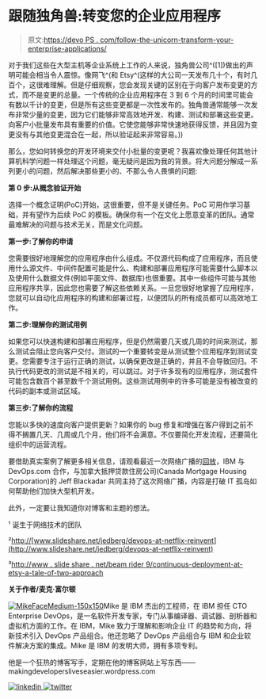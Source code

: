 # 跟随独角兽:转变您的企业应用程序

> 原文:[https://devo PS . com/follow-the-unicorn-transform-your-enterprise-applications/](https://devops.com/follow-the-unicorn-transform-your-enterprise-applications/)

对于我们这些在大型主机等企业系统上工作的人来说，独角兽公司^([1])做出的声明可能会相当令人震惊。像网飞^(和 Etsy^(这样的大公司一天发布几十个，有时几百个，这很难理解。但是仔细观察，您会发现关键的区别在于向客户发布变更的方式，而不是变更的总量。一个传统的企业应用程序在 3 到 6 个月的时间里可能会有数以千计的变更，但是所有这些变更都是一次性发布的。独角兽通常能够一次发布非常少量的变更，因为它们能够非常高效地开发、构建、测试和部署这些变更。向客户小批量发布具有重要的价值。它使您能够非常快速地获得反馈，并且因为变更没有与其他变更混合在一起，所以验证起来非常容易。))

那么，您如何转换您的开发环境来交付小批量的变更呢？我喜欢像处理任何其他计算机科学问题一样处理这个问题，毫无疑问是因为我的背景。将大问题分解成一系列更小的问题，然后解决那些更小的、不那么令人畏惧的问题:

**第 0 步:从概念验证开始**

选择一个概念证明(PoC)开始，这很重要，但不是关键任务。PoC 可用作学习基础，并有望作为后续 PoC 的模板。确保你有一个在文化上愿意变革的团队。通常最难解决的问题与技术无关，而是文化问题。

**第一步:了解你的申请**

您需要很好地理解您的应用程序由什么组成。不仅源代码构成了应用程序，而且使用什么源文件、中间件配置可能是什么、构建和部署应用程序可能需要什么脚本以及使用什么数据文件(例如平面文件、数据库)也很重要。其中一些组件可能与其他应用程序共享，因此您也需要了解这些依赖关系。一旦您很好地掌握了应用程序，您就可以自动化应用程序的构建和部署过程，以便团队的所有成员都可以高效地工作。

**第二步:理解你的测试用例**

如果您可以快速构建和部署应用程序，但是仍然需要几天或几周的时间来测试，那么测试会阻止您向客户交付。测试的一个重要转变是从测试整个应用程序到测试变更。您需要专注于运行正确的测试，以确保更改是正确的，并且不会导致回归。不执行代码更改的测试是不相关的，可以跳过。对于许多现有的应用程序，测试套件可能包含数百个甚至数千个测试用例。这些测试用例中的许多可能是没有被改变的代码的副本或测试区域。

**第三步:了解你的流程**

您能以多快的速度向客户提供更新？如果你的 bug 修复和增强在客户得到之前不得不搁置几天、几周或几个月，他们将不会满意。不仅要简化开发流程，还要简化组织中的运营流程。

要借助真实案例了解更多相关信息，请观看最近一次网络广播的[回放](https://devops.com/2015/04/28/variable-speed-ibm2/)，IBM 与 DevOps.com 合作，与加拿大抵押贷款住房公司(Canada Mortgage Housing Corporation)的 Jeff Blackadar 共同主持了这次网络广播，内容是打破 IT 孤岛如何帮助他们加快大型机开发。

此外，一定要让我知道你对博客和主题的想法。

¹ 诞生于网络技术的团队

²[http](http://www.slideshare.net/jedberg/devops-at-netflix-reinvent)[://](http://www.slideshare.net/jedberg/devops-at-netflix-reinvent)[www.slideshare.net/jedberg/devops-at-netflix-reinvent](http://www.slideshare.net/jedberg/devops-at-netflix-reinvent)

³[http](http://www.slideshare.net/beamrider9/continuous-deployment-at-etsy-a-tale-of-two-approaches)[://](http://www.slideshare.net/beamrider9/continuous-deployment-at-etsy-a-tale-of-two-approaches)[www . slide share . net/beam rider 9/continuous-deployment-at-etsy-a-tale-of-two-approach](http://www.slideshare.net/beamrider9/continuous-deployment-at-etsy-a-tale-of-two-approaches)

**关于作者/麦克·富尔顿**

[![MikeFaceMedium-150x150](../Images/4e417965d97125bcffc96c438c9fa88c.png)](https://devops.com/wp-content/uploads/2015/06/MikeFaceMedium-150x150.jpg)Mike 是 IBM 杰出的工程师，在 IBM 担任 CTO Enterprise DevOps，是一名软件开发专家，专门从事编译器、调试器、剖析器和虚拟机方面的工作。在 IBM，Mike 致力于理解和影响企业 IT 的趋势和方向，将新技术引入 DevOps 产品组合。他还忽略了 DevOps 产品组合与 IBM 和企业软件解决方案的集成。Mike 是 IBM 的发明大师，拥有多项专利。

他是一个狂热的博客写手，定期在他的博客网站上写东西——makingdevelopersliveseasier.wordpress.com

[![linkedin](../Images/456db676b88f9564e5cdc9b2caf9a833.png) ](https://ca.linkedin.com/in/mikesfulton) [ ![twitter](../Images/461b7b316da6107c5e5467b56d32e217.png)](http://@mikesfulton)